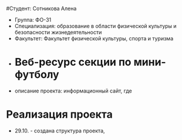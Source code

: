 #Студент: Сотникова Алена
- Группа: ФО-31
- Специализация: образование в области физической культуры и безопасности жизнедеятельности
- Факультет: Факультет физической культуры, спорта и туризма
- # Веб-ресурс секции по мини-футболу
- описание проекта: информационный сайт, где 
# Реализация проекта
- 29.10. - создана структура проекта, 
